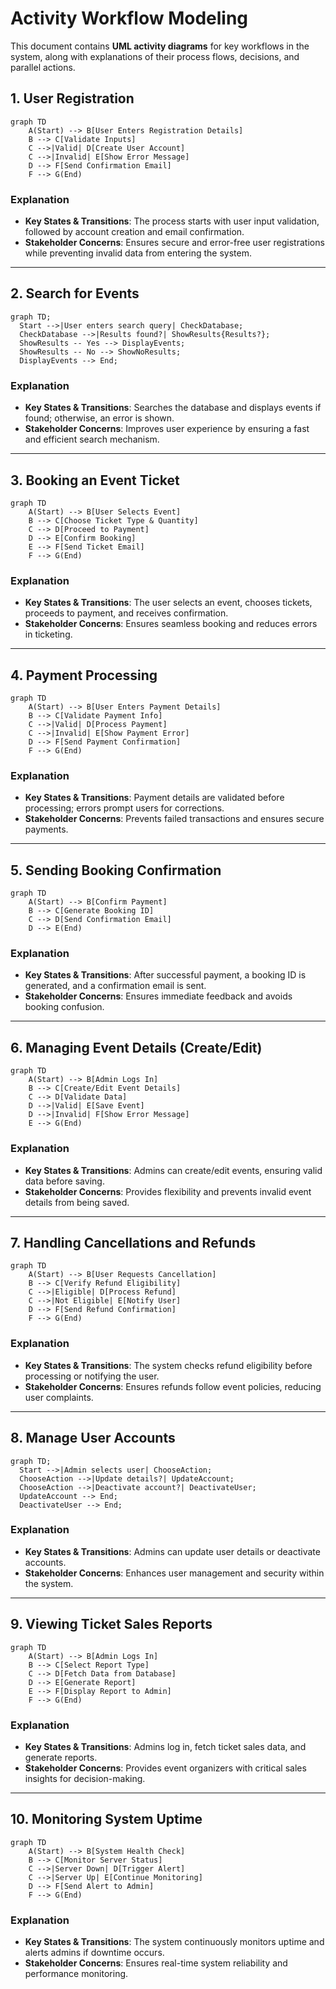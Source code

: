 # Activity Workflow Modeling

This document contains **UML activity diagrams** for key workflows in the system, along with explanations of their process flows, decisions, and parallel actions.

## 1. User Registration

```mermaid
graph TD
    A(Start) --> B[User Enters Registration Details]
    B --> C[Validate Inputs]
    C -->|Valid| D[Create User Account]
    C -->|Invalid| E[Show Error Message]
    D --> F[Send Confirmation Email]
    F --> G(End)
```

### Explanation
- **Key States & Transitions**: The process starts with user input validation, followed by account creation and email confirmation.
- **Stakeholder Concerns**: Ensures secure and error-free user registrations while preventing invalid data from entering the system.

---

## 2. Search for Events

```mermaid
graph TD;
  Start -->|User enters search query| CheckDatabase;
  CheckDatabase -->|Results found?| ShowResults{Results?};
  ShowResults -- Yes --> DisplayEvents;
  ShowResults -- No --> ShowNoResults;
  DisplayEvents --> End;
```

### Explanation
- **Key States & Transitions**: Searches the database and displays events if found; otherwise, an error is shown.
- **Stakeholder Concerns**: Improves user experience by ensuring a fast and efficient search mechanism.

---

## 3. Booking an Event Ticket

```mermaid
graph TD
    A(Start) --> B[User Selects Event]
    B --> C[Choose Ticket Type & Quantity]
    C --> D[Proceed to Payment]
    D --> E[Confirm Booking]
    E --> F[Send Ticket Email]
    F --> G(End)
```

### Explanation
- **Key States & Transitions**: The user selects an event, chooses tickets, proceeds to payment, and receives confirmation.
- **Stakeholder Concerns**: Ensures seamless booking and reduces errors in ticketing.

---

## 4. Payment Processing

```mermaid
graph TD
    A(Start) --> B[User Enters Payment Details]
    B --> C[Validate Payment Info]
    C -->|Valid| D[Process Payment]
    C -->|Invalid| E[Show Payment Error]
    D --> F[Send Payment Confirmation]
    F --> G(End)
```

### Explanation
- **Key States & Transitions**: Payment details are validated before processing; errors prompt users for corrections.
- **Stakeholder Concerns**: Prevents failed transactions and ensures secure payments.

---

## 5. Sending Booking Confirmation

```mermaid
graph TD
    A(Start) --> B[Confirm Payment]
    B --> C[Generate Booking ID]
    C --> D[Send Confirmation Email]
    D --> E(End)
```

### Explanation
- **Key States & Transitions**: After successful payment, a booking ID is generated, and a confirmation email is sent.
- **Stakeholder Concerns**: Ensures immediate feedback and avoids booking confusion.

---

## 6. Managing Event Details (Create/Edit)

```mermaid
graph TD
    A(Start) --> B[Admin Logs In]
    B --> C[Create/Edit Event Details]
    C --> D[Validate Data]
    D -->|Valid| E[Save Event]
    D -->|Invalid| F[Show Error Message]
    E --> G(End)
```

### Explanation
- **Key States & Transitions**: Admins can create/edit events, ensuring valid data before saving.
- **Stakeholder Concerns**: Provides flexibility and prevents invalid event details from being saved.

---

## 7. Handling Cancellations and Refunds

```mermaid
graph TD
    A(Start) --> B[User Requests Cancellation]
    B --> C[Verify Refund Eligibility]
    C -->|Eligible| D[Process Refund]
    C -->|Not Eligible| E[Notify User]
    D --> F[Send Refund Confirmation]
    F --> G(End)
```

### Explanation
- **Key States & Transitions**: The system checks refund eligibility before processing or notifying the user.
- **Stakeholder Concerns**: Ensures refunds follow event policies, reducing user complaints.

---

## 8. Manage User Accounts

```mermaid
graph TD;
  Start -->|Admin selects user| ChooseAction;
  ChooseAction -->|Update details?| UpdateAccount;
  ChooseAction -->|Deactivate account?| DeactivateUser;
  UpdateAccount --> End;
  DeactivateUser --> End;
```

### Explanation
- **Key States & Transitions**: Admins can update user details or deactivate accounts.
- **Stakeholder Concerns**: Enhances user management and security within the system.

---

## 9. Viewing Ticket Sales Reports

```mermaid
graph TD
    A(Start) --> B[Admin Logs In]
    B --> C[Select Report Type]
    C --> D[Fetch Data from Database]
    D --> E[Generate Report]
    E --> F[Display Report to Admin]
    F --> G(End)
```

### Explanation
- **Key States & Transitions**: Admins log in, fetch ticket sales data, and generate reports.
- **Stakeholder Concerns**: Provides event organizers with critical sales insights for decision-making.

---

## 10. Monitoring System Uptime

```mermaid
graph TD
    A(Start) --> B[System Health Check]
    B --> C[Monitor Server Status]
    C -->|Server Down| D[Trigger Alert]
    C -->|Server Up| E[Continue Monitoring]
    D --> F[Send Alert to Admin]
    F --> G(End)
```

### Explanation
- **Key States & Transitions**: The system continuously monitors uptime and alerts admins if downtime occurs.
- **Stakeholder Concerns**: Ensures real-time system reliability and performance monitoring.
